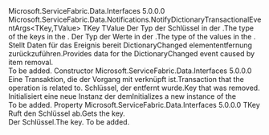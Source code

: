 <Type Name="NotifyDictionaryItemRemovedEventArgs&lt;TKey,TValue&gt;" FullName="Microsoft.ServiceFabric.Data.Notifications.NotifyDictionaryItemRemovedEventArgs&lt;TKey,TValue&gt;">
  <TypeSignature Language="C#" Value="public class NotifyDictionaryItemRemovedEventArgs&lt;TKey,TValue&gt; : Microsoft.ServiceFabric.Data.Notifications.NotifyDictionaryTransactionalEventArgs&lt;TKey,TValue&gt;" />
  <TypeSignature Language="ILAsm" Value=".class public auto ansi beforefieldinit NotifyDictionaryItemRemovedEventArgs`2&lt;TKey, TValue&gt; extends Microsoft.ServiceFabric.Data.Notifications.NotifyDictionaryTransactionalEventArgs`2&lt;!TKey, !TValue&gt;" />
  <TypeSignature Language="DocId" Value="T:Microsoft.ServiceFabric.Data.Notifications.NotifyDictionaryItemRemovedEventArgs`2" />
  <TypeSignature Language="VB.NET" Value="Public Class NotifyDictionaryItemRemovedEventArgs(Of TKey, TValue)&#xA;Inherits NotifyDictionaryTransactionalEventArgs(Of TKey, TValue)" />
  <TypeSignature Language="F#" Value="type NotifyDictionaryItemRemovedEventArgs&lt;'Key, 'Value&gt; = class&#xA;    inherit NotifyDictionaryTransactionalEventArgs&lt;'Key, 'Value&gt;" />
  <AssemblyInfo>
    <AssemblyName>Microsoft.ServiceFabric.Data.Interfaces</AssemblyName>
    <AssemblyVersion>5.0.0.0</AssemblyVersion>
  </AssemblyInfo>
  <TypeParameters>
    <TypeParameter Name="TKey" />
    <TypeParameter Name="TValue" />
  </TypeParameters>
  <Base>
    <BaseTypeName>Microsoft.ServiceFabric.Data.Notifications.NotifyDictionaryTransactionalEventArgs&lt;TKey,TValue&gt;</BaseTypeName>
    <BaseTypeArguments>
      <BaseTypeArgument TypeParamName="TKey">TKey</BaseTypeArgument>
      <BaseTypeArgument TypeParamName="TValue">TValue</BaseTypeArgument>
    </BaseTypeArguments>
  </Base>
  <Interfaces />
  <Docs>
    <typeparam name="TKey"><span data-ttu-id="4cd90-101">Der Typ der Schlüssel in der <cref name="IReliableDictionary" />.</span><span class="sxs-lookup"><span data-stu-id="4cd90-101">The type of the keys in the <cref name="IReliableDictionary" />.</span></span></typeparam>
    <typeparam name="TValue"><span data-ttu-id="4cd90-102">Der Typ der Werte in der <cref name="IReliableDictionary" />.</span><span class="sxs-lookup"><span data-stu-id="4cd90-102">The type of the values in the <cref name="IReliableDictionary" />.</span></span></typeparam>
    <summary>
            <span data-ttu-id="4cd90-103">Stellt Daten für das Ereignis bereit DictionaryChanged elemententfernung zurückzuführen.</span><span class="sxs-lookup"><span data-stu-id="4cd90-103">Provides data for the DictionaryChanged event caused by item removal.</span></span>
            </summary>
    <remarks>To be added.</remarks>
  </Docs>
  <Members>
    <Member MemberName=".ctor">
      <MemberSignature Language="C#" Value="public NotifyDictionaryItemRemovedEventArgs (Microsoft.ServiceFabric.Data.ITransaction transaction, TKey key);" />
      <MemberSignature Language="ILAsm" Value=".method public hidebysig specialname rtspecialname instance void .ctor(class Microsoft.ServiceFabric.Data.ITransaction transaction, !TKey key) cil managed" />
      <MemberSignature Language="DocId" Value="M:Microsoft.ServiceFabric.Data.Notifications.NotifyDictionaryItemRemovedEventArgs`2.#ctor(Microsoft.ServiceFabric.Data.ITransaction,`0)" />
      <MemberSignature Language="VB.NET" Value="Public Sub New (transaction As ITransaction, key As TKey)" />
      <MemberSignature Language="F#" Value="new Microsoft.ServiceFabric.Data.Notifications.NotifyDictionaryItemRemovedEventArgs&lt;'Key, 'Value&gt; : Microsoft.ServiceFabric.Data.ITransaction * 'Key -&gt; Microsoft.ServiceFabric.Data.Notifications.NotifyDictionaryItemRemovedEventArgs&lt;'Key, 'Value&gt;" Usage="new Microsoft.ServiceFabric.Data.Notifications.NotifyDictionaryItemRemovedEventArgs&lt;'Key, 'Value&gt; (transaction, key)" />
      <MemberType>Constructor</MemberType>
      <AssemblyInfo>
        <AssemblyName>Microsoft.ServiceFabric.Data.Interfaces</AssemblyName>
        <AssemblyVersion>5.0.0.0</AssemblyVersion>
      </AssemblyInfo>
      <Parameters>
        <Parameter Name="transaction" Type="Microsoft.ServiceFabric.Data.ITransaction" />
        <Parameter Name="key" Type="TKey" />
      </Parameters>
      <Docs>
        <param name="transaction"><span data-ttu-id="4cd90-104">Eine Transaktion, die der Vorgang mit verknüpft ist.</span><span class="sxs-lookup"><span data-stu-id="4cd90-104">Transaction that the operation is related to.</span></span></param>
        <param name="key"><span data-ttu-id="4cd90-105">Schlüssel, der entfernt wurde.</span><span class="sxs-lookup"><span data-stu-id="4cd90-105">Key that was removed.</span></span></param>
        <summary>
            <span data-ttu-id="4cd90-106">Initialisiert eine neue Instanz der dem<cref name="NotifyDictionaryItemRemovedEventArgs" /></span><span class="sxs-lookup"><span data-stu-id="4cd90-106">Initializes a new instance of the <cref name="NotifyDictionaryItemRemovedEventArgs" /></span></span></summary>
        <remarks>To be added.</remarks>
      </Docs>
    </Member>
    <Member MemberName="Key">
      <MemberSignature Language="C#" Value="public TKey Key { get; }" />
      <MemberSignature Language="ILAsm" Value=".property instance !TKey Key" />
      <MemberSignature Language="DocId" Value="P:Microsoft.ServiceFabric.Data.Notifications.NotifyDictionaryItemRemovedEventArgs`2.Key" />
      <MemberSignature Language="VB.NET" Value="Public ReadOnly Property Key As TKey" />
      <MemberSignature Language="F#" Value="member this.Key : 'Key" Usage="Microsoft.ServiceFabric.Data.Notifications.NotifyDictionaryItemRemovedEventArgs&lt;'Key, 'Value&gt;.Key" />
      <MemberType>Property</MemberType>
      <AssemblyInfo>
        <AssemblyName>Microsoft.ServiceFabric.Data.Interfaces</AssemblyName>
        <AssemblyVersion>5.0.0.0</AssemblyVersion>
      </AssemblyInfo>
      <ReturnValue>
        <ReturnType>TKey</ReturnType>
      </ReturnValue>
      <Docs>
        <summary>
            <span data-ttu-id="4cd90-107">Ruft den Schlüssel ab.</span><span class="sxs-lookup"><span data-stu-id="4cd90-107">Gets the key.</span></span>
            </summary>
        <value>
            <span data-ttu-id="4cd90-108">Der Schlüssel.</span><span class="sxs-lookup"><span data-stu-id="4cd90-108">The key.</span></span>
            </value>
        <remarks>To be added.</remarks>
      </Docs>
    </Member>
  </Members>
</Type>